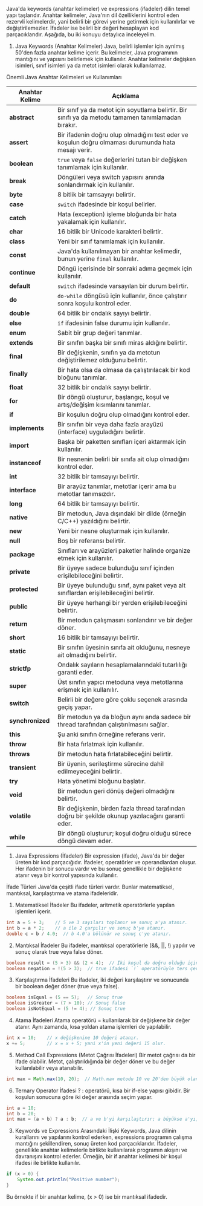 Java'da keywords (anahtar kelimeler) ve expressions (ifadeler) dilin temel yapı taşlarıdır. Anahtar kelimeler, Java'nın dil özelliklerini kontrol eden rezervli kelimelerdir, yani belirli bir görevi yerine getirmek için kullanılırlar ve değiştirilemezler. İfadeler ise belirli bir değeri hesaplayan kod parçacıklarıdır. Aşağıda, bu iki konuyu detaylıca inceleyelim.

1. Java Keywords (Anahtar Kelimeler)
Java, belirli işlemler için ayrılmış 50'den fazla anahtar kelime içerir. Bu kelimeler, Java programının mantığını ve yapısını belirlemek için kullanılır. Anahtar kelimeler değişken isimleri, sınıf isimleri ya da metot isimleri olarak kullanılamaz.

Önemli Java Anahtar Kelimeleri ve Kullanımları

| **Anahtar Kelime**    | **Açıklama**                                                                                          |
|-----------------------|-------------------------------------------------------------------------------------------------------|
| **abstract**          | Bir sınıf ya da metot için soyutlama belirtir. Bir sınıfı ya da metodu tamamen tanımlamadan bırakır.  |
| **assert**            | Bir ifadenin doğru olup olmadığını test eder ve koşulun doğru olmaması durumunda hata mesajı verir.   |
| **boolean**           | `true` veya `false` değerlerini tutan bir değişken tanımlamak için kullanılır.                        |
| **break**             | Döngüleri veya switch yapısını anında sonlandırmak için kullanılır.                                   |
| **byte**              | 8 bitlik bir tamsayıyı belirtir.                                                                      |
| **case**              | `switch` ifadesinde bir koşul belirler.                                                               |
| **catch**             | Hata (exception) işleme bloğunda bir hata yakalamak için kullanılır.                                  |
| **char**              | 16 bitlik bir Unicode karakteri belirtir.                                                             |
| **class**             | Yeni bir sınıf tanımlamak için kullanılır.                                                            |
| **const**             | Java'da kullanılmayan bir anahtar kelimedir, bunun yerine `final` kullanılır.                         |
| **continue**          | Döngü içerisinde bir sonraki adıma geçmek için kullanılır.                                            |
| **default**           | `switch` ifadesinde varsayılan bir durum belirtir.                                                    |
| **do**                | `do-while` döngüsü için kullanılır, önce çalıştırır sonra koşulu kontrol eder.                        |
| **double**            | 64 bitlik bir ondalık sayıyı belirtir.                                                                |
| **else**              | `if` ifadesinin false durumu için kullanılır.                                                         |
| **enum**              | Sabit bir grup değeri tanımlar.                                                                       |
| **extends**           | Bir sınıfın başka bir sınıfı miras aldığını belirtir.                                                 |
| **final**             | Bir değişkenin, sınıfın ya da metotun değiştirilemez olduğunu belirtir.                               |
| **finally**           | Bir hata olsa da olmasa da çalıştırılacak bir kod bloğunu tanımlar.                                   |
| **float**             | 32 bitlik bir ondalık sayıyı belirtir.                                                                |
| **for**               | Bir döngü oluşturur, başlangıç, koşul ve artış/değişim kısımlarını tanımlar.                          |
| **if**                | Bir koşulun doğru olup olmadığını kontrol eder.                                                       |
| **implements**        | Bir sınıfın bir veya daha fazla arayüzü (interface) uyguladığını belirtir.                            |
| **import**            | Başka bir paketten sınıfları içeri aktarmak için kullanılır.                                          |
| **instanceof**        | Bir nesnenin belirli bir sınıfa ait olup olmadığını kontrol eder.                                     |
| **int**               | 32 bitlik bir tamsayıyı belirtir.                                                                     |
| **interface**         | Bir arayüz tanımlar, metotlar içerir ama bu metotlar tanımsızdır.                                     |
| **long**              | 64 bitlik bir tamsayıyı belirtir.                                                                     |
| **native**            | Bir metodun, Java dışındaki bir dilde (örneğin C/C++) yazıldığını belirtir.                           |
| **new**               | Yeni bir nesne oluşturmak için kullanılır.                                                            |
| **null**              | Boş bir referansı belirtir.                                                                           |
| **package**           | Sınıfları ve arayüzleri paketler halinde organize etmek için kullanılır.                              |
| **private**           | Bir üyeye sadece bulunduğu sınıf içinden erişilebileceğini belirtir.                                  |
| **protected**         | Bir üyeye bulunduğu sınıf, aynı paket veya alt sınıflardan erişilebileceğini belirtir.                |
| **public**            | Bir üyeye herhangi bir yerden erişilebileceğini belirtir.                                             |
| **return**            | Bir metodun çalışmasını sonlandırır ve bir değer döner.                                               |
| **short**             | 16 bitlik bir tamsayıyı belirtir.                                                                     |
| **static**            | Bir sınıfın üyesinin sınıfa ait olduğunu, nesneye ait olmadığını belirtir.                            |
| **strictfp**          | Ondalık sayıların hesaplamalarındaki tutarlılığı garanti eder.                                        |
| **super**             | Üst sınıfın yapıcı metoduna veya metotlarına erişmek için kullanılır.                                 |
| **switch**            | Belirli bir değere göre çoklu seçenek arasında geçiş yapar.                                           |
| **synchronized**      | Bir metodun ya da bloğun aynı anda sadece bir thread tarafından çalıştırılmasını sağlar.              |
| **this**              | Şu anki sınıfın örneğine referans verir.                                                              |
| **throw**             | Bir hata fırlatmak için kullanılır.                                                                   |
| **throws**            | Bir metodun hata fırlatabileceğini belirtir.                                                          |
| **transient**         | Bir üyenin, serileştirme sürecine dahil edilmeyeceğini belirtir.                                      |
| **try**               | Hata yönetimi bloğunu başlatır.                                                                       |
| **void**              | Bir metodun geri dönüş değeri olmadığını belirtir.                                                    |
| **volatile**          | Bir değişkenin, birden fazla thread tarafından doğru bir şekilde okunup yazılacağını garanti eder.    |
| **while**             | Bir döngü oluşturur; koşul doğru olduğu sürece döngü devam eder.                                      |


1. Java Expressions (İfadeler)
Bir expression (ifade), Java'da bir değer üreten bir kod parçacığıdır. İfadeler, operatörler ve operandlardan oluşur. Her ifadenin bir sonucu vardır ve bu sonuç genellikle bir değişkene atanır veya bir kontrol yapısında kullanılır.

İfade Türleri
Java'da çeşitli ifade türleri vardır. Bunlar matematiksel, mantıksal, karşılaştırma ve atama ifadeleridir.

1. Matematiksel İfadeler
Bu ifadeler, aritmetik operatörlerle yapılan işlemleri içerir.

```java
int a = 5 + 3;    // 5 ve 3 sayıları toplanır ve sonuç a'ya atanır.
int b = a * 2;    // a ile 2 çarpılır ve sonuç b'ye atanır.
double c = b / 4.0;  // b 4.0'a bölünür ve sonuç c'ye atanır.
```

2. Mantıksal İfadeler
Bu ifadeler, mantıksal operatörlerle (&&, ||, !) yapılır ve sonuç olarak true veya false döner.

```java
boolean result = (5 > 3) && (2 < 4);  // İki koşul da doğru olduğu için result true döner.
boolean negation = !(5 > 3);  // true ifadesi `!` operatörüyle ters çevrilir, sonuç false olur.
```

3. Karşılaştırma İfadeleri
Bu ifadeler, iki değeri karşılaştırır ve sonucunda bir boolean değer döner (true veya false).

```java
boolean isEqual = (5 == 5);   // Sonuç true
boolean isGreater = (7 > 10); // Sonuç false
boolean isNotEqual = (5 != 4); // Sonuç true
```

4. Atama İfadeleri
Atama operatörü = kullanılarak bir değişkene bir değer atanır. Aynı zamanda, kısa yoldan atama işlemleri de yapılabilir.

```java
int x = 10;    // x değişkenine 10 değeri atanır.
x += 5;        // x = x + 5; yani x'in yeni değeri 15 olur.
```

5. Method Call Expressions (Metot Çağrısı İfadeleri)
Bir metot çağrısı da bir ifade olabilir. Metot, çalıştırıldığında bir değer döner ve bu değer kullanılabilir veya atanabilir.

```java
int max = Math.max(10, 20);  // Math.max metodu 10 ve 20'den büyük olanı döner, sonuç max'e atanır.
```

6. Ternary Operator İfadesi
? : operatörü, kısa bir if-else yapısı gibidir. Bir koşulun sonucuna göre iki değer arasında seçim yapar.

```java
int a = 10;
int b = 20;
int max = (a > b) ? a : b;  // a ve b'yi karşılaştırır; a büyükse a'yı, değilse b'yi döner.
```

3. Keywords ve Expressions Arasındaki İlişki
Keywords, Java dilinin kurallarını ve yapılarını kontrol ederken, expressions programın çalışma mantığını şekillendiren, sonuç üreten kod parçacıklarıdır.
İfadeler, genellikle anahtar kelimelerle birlikte kullanılarak programın akışını ve davranışını kontrol ederler. Örneğin, bir if anahtar kelimesi bir koşul ifadesi ile birlikte kullanılır.

```java
if (x > 0) {
    System.out.println("Positive number");
}
```
Bu örnekte if bir anahtar kelime, (x > 0) ise bir mantıksal ifadedir.